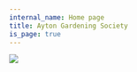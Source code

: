 ```yaml
---
internal_name: Home page
title: Ayton Gardening Society
is_page: true
---
```



![](/assets/uncle-simon-by-jp.jpg)
